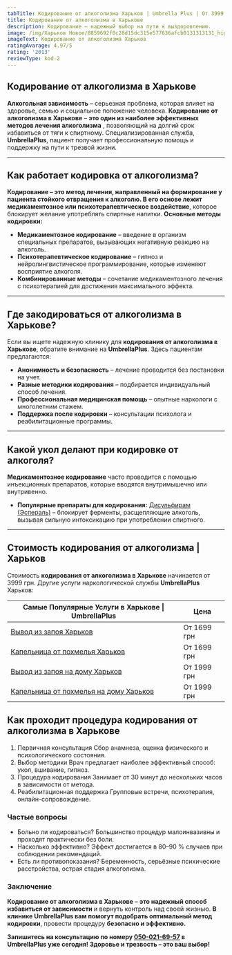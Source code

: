 ```yaml
---
tabTitle: Кодирование от алкоголизма Харьков | Umbrella Plus | От 3999 грн
title: Кодирование от алкоголизма в Харькове
description: Кодирование – надежный выбор на пути к выздоровлению.
image: /img/Харьков Новое/8859692f0c28d15dc315e577636afcb0131313131_high.jpg
imageText: Кодирование от алкоголизма Харьков
ratingAvarage: 4.97/5
rating: '2013'
reviewType: kod-2
---
```


## Кодирование от алкоголизма в Харькове

**Алкогольная зависимость** – серьезная проблема, которая влияет на здоровье, семью и социальное положение человека. **Кодирование от алкоголизма в Харькове** – **это один из наиболее эффективных методов лечения алкоголизма** , позволяющий на долгий срок избавиться от тяги к спиртному. Специализированная служба, **UmbrellaPlus**, пациент получает профессиональную помощь и поддержку на пути к трезвой жизни.

***

## Как работает кодировка от алкоголизма?

**Кодирование – это метод лечения, направленный на формирование у пациента стойкого отвращения к алкоголю. В его основе лежит медикаментозное или психотерапевтическое воздействие**, которое блокирует желание употреблять спиртные напитки. **Основные методы кодировки:**

* **Медикаментозное кодирование** – введение в организм специальных препаратов, вызывающих негативную реакцию на алкоголь.
* **Психотерапевтическое кодирование** – гипноз и нейролингвистическое программирование, которые изменяют восприятие алкоголя.
* **Комбинированные методы** – сочетание медикаментозного лечения с психотерапией для достижения максимального эффекта.

***

## Где закодироваться от алкоголизма в Харькове?

Если вы ищете надежную клинику для **кодирования от алкоголизма в Харькове**, обратите внимание на **UmbrellaPlus**. Здесь пациентам предлагаются:

* **Анонимность и безопасность** – лечение проводится без постановки на учет.
* **Разные методики кодирования** – подбирается индивидуальный способ лечения.
* **Профессиональная медицинская помощь** – опытные наркологи с многолетним стажем.
* **Поддержка после кодировки** – консультации психолога и реабилитационные программы.

***

## Какой укол делают при кодировке от алкоголя?

**Медикаментозное кодирование** часто проводится с помощью инъекционных препаратов, которые вводятся внутримышечно или внутривенно.

* **Популярные препараты для кодирования:**
  [Дисульфирам](https://umbrella-plus.com.ua/kharkiv/kodirovka-ot-alkogolia-disulfiram-kharkiv/) [(Эспераль)](https://umbrella-plus.com.ua/kharkiv/kodirovka-ot-alkogolizma-espiarl-kharkiv/) – блокирует ферменты, расщепляющие алкоголь, вызывая сильную интоксикацию при употреблении спиртного.

***

## Стоимость кодирования от алкоголизма | Харьков

Стоимость **кодирования от алкоголизма в Харькове** начинается от 3999 грн. Другие услуги наркологической службы **UmbrellaPlus** Харьков:

| Самые Популярные Услуги в Харькове \| UmbrellaPlus                                                                    | Цена        |
| --------------------------------------------------------------------------------------------------------------------- | ----------- |
| [Вывод из запоя Харьков](https://umbrella-plus.com.ua/kharkiv/vivod-iz-zapoia-kharkiv/)                               | От 1699 грн |
| [Капельница от похмелья Харьков](https://umbrella-plus.com.ua/kharkiv/kapelnica_ot_alkogola_kharkiv/)                 | От 1699 грн |
| [Вывод из запоя на дому Харьков](https://umbrella-plus.com.ua/kharkiv/vivod-iz-zapoia-na-domy-kharkiv/)               | От 1999 грн |
| [Капельница от похмелья на дому Харьков](https://umbrella-plus.com.ua/kharkiv/kapelnica_ot_alkogola_na_domy_kharkiv/) | От 1999 грн |

## Как проходит процедура кодирования от алкоголизма в Харькове

1. Первичная консультация
    Сбор анамнеза, оценка физического и психологического состояния. 
2. Выбор методики
    Врач предлагает наиболее эффективный способ: укол, вшивание, гипноз. 
3. Процедура кодирования
    Занимает от 30 минут до нескольких часов в зависимости от метода. 
4. Реабилитационная поддержка
    Групповые встречи, психотерапия, онлайн-сопровождение.

### Частые вопросы

* Больно ли кодироваться?
   Большинство процедур малоинвазивны и проходят практически без боли. 
* Насколько эффективно?
   Эффект достигается в 80–90 % случаев при соблюдении рекомендаций. 
* Есть ли противопоказания?
   Беременность, серьёзные психические расстройства, острая стадия алкоголизма.

### Заключение

**Кодирование от алкоголизма в Харькове** – **это надежный способ избавиться от зависимости** и вернуть контроль над своей жизнью. **В клинике UmbrellaPlus вам помогут подобрать оптимальный метод кодировки**, провести процедуру **безопасно и эффективно.**

**Запишитесь на консультацию по номеру [050-021-69-57](tel:0500216957) в UmbrellaPlus уже сегодня!
Здоровье и трезвость – это ваш выбор!**
